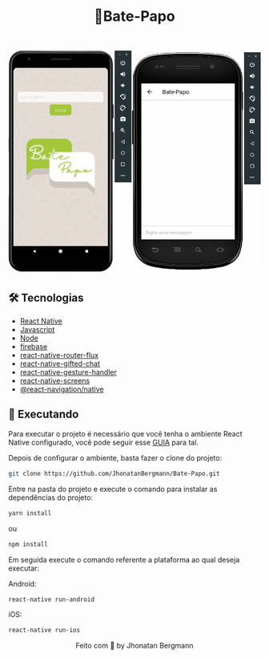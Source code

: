 <h1 align="center">
  💬Bate-Papo
</h1>

<br>

<p align="center">
  <img src="assets/imgs/gif.gif" alt="Demo" >
</p>

## 🛠 Tecnologias
- [React Native](https://facebook.github.io/react-native/)
- [Javascript](https://devdocs.io/javascript/)
- [Node](https://nodejs.org/en/)
- [firebase](https://firebase.google.com/?hl=pt-br)
- [react-native-router-flux](https://github.com/aksonov/react-native-router-flux)
- [react-native-gifted-chat](https://www.npmjs.com/package/react-native-responsive-screen)
- [react-native-gesture-handler](https://github.com/FaridSafi/react-native-gifted-chat)
- [react-native-screens](https://github.com/software-mansion/react-native-screens)
- [@react-navigation/native](https://reactnavigation.org/)

## 📱 Executando 

Para executar o projeto é necessário que você tenha o ambiente React Native configurado, você pode seguir esse [GUIA](https://reactnative.dev/docs/environment-setup) para tal.

Depois de configurar o ambiente, basta fazer o clone do projeto:

```sh
git clone https://github.com/JhonatanBergmann/Bate-Papo.git
```

Entre na pasta do projeto e execute o comando para instalar as dependências do projeto:

```sh
yarn install
```
ou
```sh
npm install
```

Em seguida execute o comando referente a plataforma ao qual deseja executar:

Android:

```sh
react-native run-android
```

iOS:

```sh
react-native run-ios
```

<p align="center">
 Feito com 💜 by Jhonatan Bergmann
</p>
